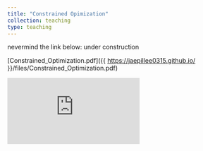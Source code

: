 ```yaml
---
title: "Constrained Opimization"
collection: teaching
type: teaching
---
```


nevermind the link below: under construction

[Constrained_Optimization.pdf]({{ https://jaepillee0315.github.io/ }}/files/Constrained_Optimization.pdf)

<embed src="https://jaepillee0315.github.io/files/Constrained_Optimization.pdf" type="application/pdf" />
